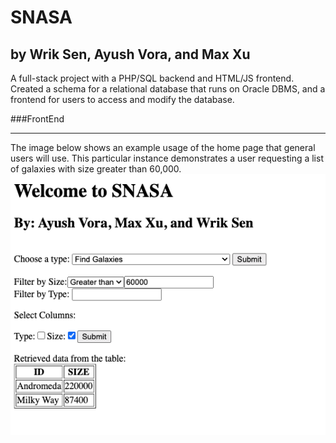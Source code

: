 # SNASA
## by Wrik Sen, Ayush Vora, and Max Xu
A full-stack project with a PHP/SQL backend and HTML/JS frontend. 
Created a schema for a relational database that runs on Oracle DBMS, and a frontend for users to access and modify the database.

###FrontEnd
****
The image below shows an example usage of the home page that general users will use. This particular instance demonstrates a user requesting a list of galaxies with size greater than 60,000.
![FrontEnd(User home page)](./images/Home_UI.png)

